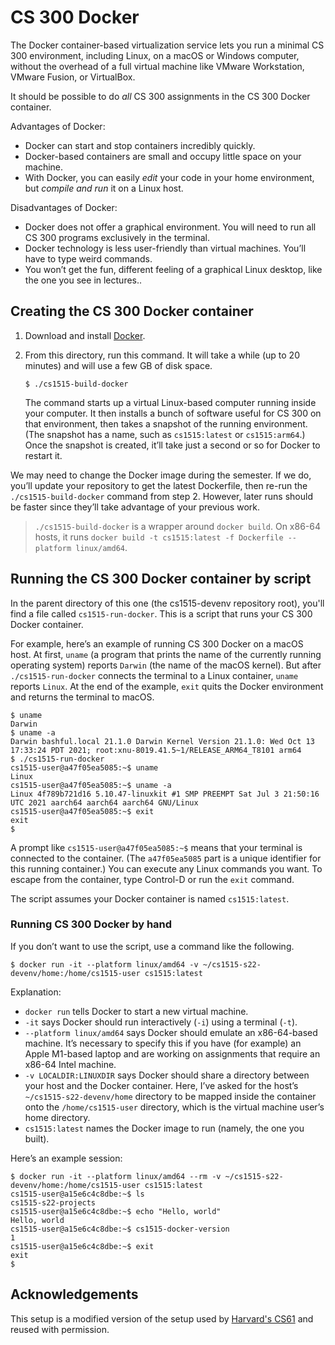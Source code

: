 CS 300 Docker
=============

The Docker container-based virtualization service lets you run a
minimal CS 300 environment, including Linux, on a macOS or Windows
computer, without the overhead of a full virtual machine like VMware
Workstation, VMware Fusion, or VirtualBox.

It should be possible to do *all* CS 300 assignments in the CS 300
Docker container.

Advantages of Docker:

* Docker can start and stop containers incredibly quickly.
* Docker-based containers are small and occupy little space on your machine.
* With Docker, you can easily *edit* your code in your home environment, but
  *compile and run* it on a Linux host.

Disadvantages of Docker:

* Docker does not offer a graphical environment. You will need to run all CS
  300 programs exclusively in the terminal.
* Docker technology is less user-friendly than virtual machines. You’ll have
  to type weird commands.
* You won’t get the fun, different feeling of a graphical Linux desktop,
  like the one you see in lectures..


## Creating the CS 300 Docker container

1.  Download and install [Docker][].

2.  From this directory, run this command. It will take a while (up to 20
    minutes) and will use a few GB of disk space.

    ```shellsession
    $ ./cs1515-build-docker
    ```

    The command starts up a virtual Linux-based computer running inside your
    computer. It then installs a bunch of software useful for CS 300 on that
    environment, then takes a snapshot of the running environment. (The
    snapshot has a name, such as `cs1515:latest` or `cs1515:arm64`.) Once the
    snapshot is created, it’ll take just a second or so for Docker to restart
    it.

We may need to change the Docker image during the semester. If we do, you’ll
update your repository to get the latest Dockerfile, then re-run the
`./cs1515-build-docker` command from step 2. However, later runs should be
faster since they’ll take advantage of your previous work.

> `./cs1515-build-docker` is a wrapper around `docker build`. On x86-64 hosts, it runs
> `docker build -t cs1515:latest -f Dockerfile --platform linux/amd64`.

## Running the CS 300 Docker container by script

In the parent directory of this one (the cs1515-devenv repository root), you'll
find a file called `cs1515-run-docker`. This is a script that runs your CS 300
Docker container.

For example, here’s an example of running CS 300 Docker on a macOS host. At
first, `uname` (a program that prints the name of the currently running
operating system) reports `Darwin` (the name of the macOS kernel). But after
`./cs1515-run-docker` connects the terminal to a Linux container, `uname`
reports `Linux`. At the end of the example, `exit` quits the Docker
environment and returns the terminal to macOS.

```shellsession
$ uname
Darwin
$ uname -a
Darwin bashful.local 21.1.0 Darwin Kernel Version 21.1.0: Wed Oct 13 17:33:24 PDT 2021; root:xnu-8019.41.5~1/RELEASE_ARM64_T8101 arm64
$ ./cs1515-run-docker
cs1515-user@a47f05ea5085:~$ uname
Linux
cs1515-user@a47f05ea5085:~$ uname -a
Linux 4f789b721d16 5.10.47-linuxkit #1 SMP PREEMPT Sat Jul 3 21:50:16 UTC 2021 aarch64 aarch64 aarch64 GNU/Linux
cs1515-user@a47f05ea5085:~$ exit
exit
$
```

A prompt like `cs1515-user@a47f05ea5085:~$` means that your terminal is
connected to the container. (The `a47f05ea5085` part is a unique identifier for this
running container.) You can execute any Linux commands you want. To escape from the
container, type Control-D or run the `exit` command.

The script assumes your Docker container is named `cs1515:latest`.


### Running CS 300 Docker by hand

If you don’t want to use the script, use a command like the following.

```shellsession
$ docker run -it --platform linux/amd64 -v ~/cs1515-s22-devenv/home:/home/cs1515-user cs1515:latest
```

Explanation:

* `docker run` tells Docker to start a new virtual machine.
* `-it` says Docker should run interactively (`-i`) using a terminal (`-t`).
* `--platform linux/amd64` says Docker should emulate an x86-64-based machine.
  It’s necessary to specify this if you have (for example) an Apple M1-based
  laptop and are working on assignments that require an x86-64 Intel machine.
* `-v LOCALDIR:LINUXDIR` says Docker should share a directory between your
  host and the Docker container. Here, I’ve asked for the host’s
  `~/cs1515-s22-devenv/home` directory to be mapped inside the container
  onto the `/home/cs1515-user` directory, which is the virtual machine
  user’s home directory.
* `cs1515:latest` names the Docker image to run (namely, the one you built).

Here’s an example session:

```shellsession
$ docker run -it --platform linux/amd64 --rm -v ~/cs1515-s22-devenv/home:/home/cs1515-user cs1515:latest
cs1515-user@a15e6c4c8dbe:~$ ls
cs1515-s22-projects
cs1515-user@a15e6c4c8dbe:~$ echo "Hello, world"
Hello, world
cs1515-user@a15e6c4c8dbe:~$ cs1515-docker-version
1
cs1515-user@a15e6c4c8dbe:~$ exit
exit
$
```

[Docker]: https://docker.com/

## Acknowledgements

This setup is a modified version of the setup used by
[Harvard's CS61](https://cs61.seas.harvard.edu/site/2021/) and reused
with permission.
